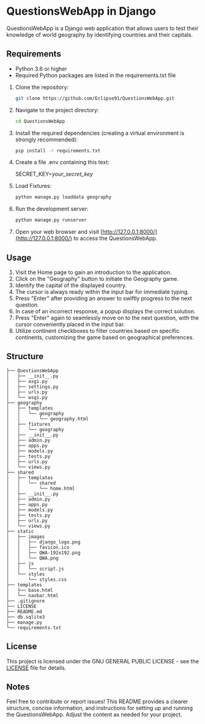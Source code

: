 # QuestionsWebApp in Django

QuestionsWebApp is a Django web application that allows users to test their knowledge of world geography by identifying countries and their capitals.

## Requirements

- Python 3.6 or higher
- Required Python packages are listed in the requirements.txt file

1. Clone the repository:

   ```bash
   git clone https://github.com/Eclipse91/QuestionsWebApp.git
   ```

2. Navigate to the project directory:

   ```bash
   cd QuestionsWebApp
   ```

3. Install the required dependencies (creating a virtual environment is strongly recommended):

   ```bash
   pip install -r requirements.txt
   ```

4. Create a file .env containing this text:
   
    SECRET_KEY=_your_secret_key_

5. Load Fixtures:

   ```bash
   python manage.py loaddata geography
   ```

6. Run the development server:

   ```bash
   python manage.py runserver
   ```

7. Open your web browser and visit [http://127.0.0.1:8000/](http://127.0.0.1:8000/) to access the QuestionsWebApp.

## Usage

1. Visit the Home page to gain an introduction to the application.
2. Click on the "Geography" button to initiate the Geography game.
3. Identify the capital of the displayed country.
4. The cursor is always ready within the input bar for immediate typing.
5. Press "Enter" after providing an answer to swiftly progress to the next question.
6. In case of an incorrect response, a popup displays the correct solution.
7. Press "Enter" again to seamlessly move on to the next question, with the cursor conveniently placed in the input bar.
8. Utilize continent checkboxes to filter countries based on specific continents, customizing the game based on geographical preferences.

## Structure
   ```
├── QuestionsWebApp
│   ├── __init__.py
│   ├── asgi.py
│   ├── settings.py
│   ├── urls.py
│   └── wsgi.py
├── geography
│   ├── templates
│   │   └── geography
│   │       └── geography.html
│   ├── fixtures
│   │   └── geography
│   ├── __init__.py
│   ├── admin.py
│   ├── apps.py
│   ├── models.py
│   ├── tests.py
│   ├── urls.py
│   └── views.py
├── shared
│   ├── templates
│   │   └── shared
│   │       └── home.html
│   ├── __init__.py
│   ├── admin.py
│   ├── apps.py
│   ├── models.py
│   ├── tests.py
│   ├── urls.py
│   └── views.py
├── static
│   ├── images
│   │   ├── django_logo.png
│   │   ├── favicon.ico
│   │   ├── QWA-192x192.png
│   │   └── QWA.png
│   ├── js
│   │   └── script.js
│   └── styles
│       └── styles.css
├── templates
│   ├── base.html
│   └── navbar.html
├── .gitignore
├── LICENSE
├── README.md
├── db.sqlite3
├── manage.py
└── requirements.txt
   ```

## License

This project is licensed under the GNU GENERAL PUBLIC LICENSE - see the [LICENSE](LICENSE) file for details.

## Notes

Feel free to contribute or report issues!
This README provides a clearer structure, concise information, and instructions for setting up and running the QuestionsWebApp. Adjust the content as needed for your project.